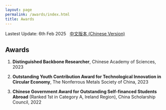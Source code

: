 ```yaml
---
layout: page
permalink: /awards/index.html
title: Awards
---
```


Lastest Update: 6th Feb 2025 &nbsp; [中文版本 (Chinese Version)](https://bentengwu77.github.io/file/awards-zh/)

## Awards

1. **Distinguished Backbone Researcher**, Chinese Academy of Sciences, 2023

2. **Outstanding Youth Contribution Award for Technological Innovation in Circular Economy**, The Nonferrous Metals Society of China, 2023

3. **Chinese Government Award for Outstanding Self-financed Students Abroad** (Ranked 1st in Category A, Ireland Region), China Scholarship Council, 2022

   

